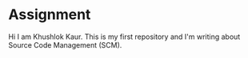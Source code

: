 # Assignment
Hi I am Khushlok Kaur. This is my first repository and I'm writing about Source Code Management (SCM).
